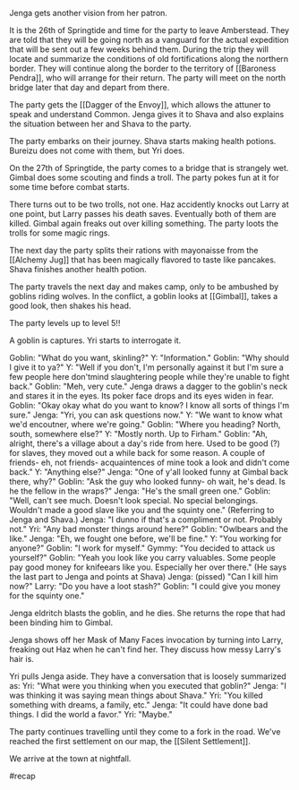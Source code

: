 Jenga gets another vision from her patron.

It is the 26th of Springtide and time for the party to leave Amberstead. They are told that they will be going north as a vanguard for the actual expedition that will be sent out a few weeks behind them. During the trip they will locate and summarize the conditions of old fortifications along the northern border. They will continue along the border to the territory of [[Baroness Pendra]], who will arrange for their return. 
The party will meet on the north bridge later that day and depart from there.

The party gets the [[Dagger of the Envoy]], which allows the attuner to speak and understand Common. Jenga gives it to Shava and also explains the situation between her and Shava to the party. 

The party embarks on their journey. Shava starts making health potions. Bureizu does not come with them, but Yri does.

On the 27th of Springtide, the party comes to a bridge that is strangely wet. Gimbal does some scouting and finds a troll. The party pokes fun at it for some time before combat starts. 

There turns out to be two trolls, not one. Haz accidently knocks out Larry at one point, but Larry passes his death saves. Eventually both of them are killed. Gimbal again freaks out over killing something. 
The party loots the trolls for some magic rings. 

The next day the party splits their rations with mayonaisse from the [[Alchemy Jug]] that has been magically flavored to taste like pancakes. Shava finishes another health potion.

The party travels the next day and makes camp, only to be ambushed by goblins riding wolves. 
In the conflict, a goblin looks at [[Gimbal]], takes a good look, then shakes his head.

The party levels up to level 5!!

A goblin is captures. Yri starts to interrogate it.

Goblin: "What do you want, skinling?"
Y: "Information."
Goblin: "Why should I give it to ya?"
Y: "Well if you don't, I'm personally against it but I'm sure a few people here don'tmind slaughtering people while they're unable to fight back."
Goblin: "Meh, very cute."
Jenga draws a dagger to the goblin's neck and stares it in the eyes. Its poker face drops and its eyes widen in fear.
Goblin: "Okay okay what do you want to know? I know all sorts of things I'm sure."
Jenga: "Yri, you can ask questions now."
Y: "We want to know what we'd encoutner, where we're going."
Goblin: "Where you heading? North, south, somewhere else?"
Y: "Mostly north. Up to Firham."
Goblin: "Ah, alright, there's a village about a day's ride from here. Used to be good (?) for slaves, they moved out a while back for some reason. A couple of friends- eh, not friends- acquaintences of mine took a look and didn't come back."
Y: "Anything else?"
Jenga: "One of y'all looked funny at Gimbal back there, why?"
Goblin: "Ask the guy who looked funny- oh wait, he's dead. Is he the fellow in the wraps?"
Jenga: "He's the small green one."
Goblin: "Well, can't see much. Doesn't look special. No special belongings. Wouldn't made a good slave like you and the squinty one." (Referring to Jenga and Shava.)
Jenga: "I dunno if that's a compliment or not. Probably not."
Yri: "Any bad monster things around here?"
Goblin: "Owlbears and the like."
Jenga: "Eh, we fought one before, we'll be fine."
Y: "You working for anyone?"
Goblin: "I work for myself."
Gymmy: "You decided to attack us yourself?"
Goblin: "Yeah you look like you carry valuables. Some people pay good money for knifeears like you. Especially her over there." (He says the last part to Jenga and points at Shava)
Jenga: (pissed) "Can I kill him now?"
Larry: "Do you have a loot stash?"
Goblin: "I could give you money for the squinty one."

Jenga eldritch blasts the goblin, and he dies. She returns the rope that had been binding him to Gimbal. 

Jenga shows off her Mask of Many Faces invocation by turning into Larry, freaking out Haz when he can't find her. They discuss how messy Larry's hair is. 

Yri pulls Jenga aside. They have a conversation that is loosely summarized as:
Yri: "What were you thinking when you executed that goblin?"
Jenga: "I was thinking it was saying mean things about Shava."
Yri: "You killed something with dreams, a family, etc."
Jenga: "It could have done bad things. I did the world a favor."
Yri: "Maybe."

The party continues travelling until they come to a fork in the road. We've reached the first settlement on our map, the [[Silent Settlement]].

We arrive at the town at nightfall. 

#recap